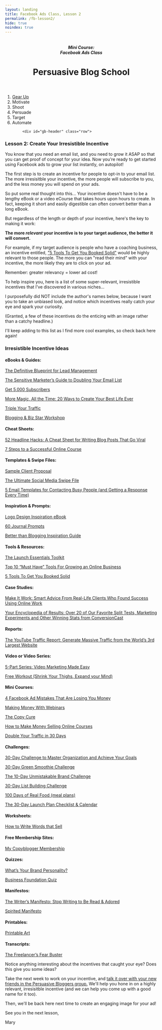 ```yaml
---
layout: landing
title: Facebook Ads Class, Lesson 2
permalink: /fb-lesson2/
hide: true
noindex: true
---
```


<div class="container-fluid">
<header class="course-header">

<div class="branding">
<img class="avatar" src="/img/fb.png" alt="">
<h5 class="float-left course-title">Mini Course:<br>Facebook Ads Class</h5>
<h1 class="site-title float-right">Persuasive Blog School</h1>
</div>
</header>

<div style="clear: both;"></div>

<ol class="progtrckr" data-progtrckr-steps="6">
    <li class="progtrckr-done-green"><a href="/fb-lesson1">Gear Up</a></li><!--
 --><li class="progtrckr-done-green">Motivate</li><!--
 --><li class="progtrckr-todo">Shoot</li><!--
 --><li class="progtrckr-todo">Persuade</li><!--
  --><li class="progtrckr-todo">Target</li><!--
 --><li class="progtrckr-todo">Automate</li>
</ol>

            <div id="gb-header" class="row">
<h3 class="no-padding-top no-padding-bottom margin-0">Lesson 2: Create Your Irresistible Incentive</h3>
            </div>


<div class="padding-regular">

<div class="text-align-left">
<p>You know that you need an email list, and you need to grow it ASAP so that you can get proof of concept for your idea. Now you're ready to get started using Facebook ads to grow your list instantly, on autopilot!</p>
<p>The first step is to create an incentive for people to opt-in to your email list. The more irresisitble your incentive, the more people will subscribe to you, and the less money you will spend on your ads.</p>
<p>So put some real thought into this... Your incentive doesn't have to be a lengthy eBook or a video eCourse that takes hours upon hours to create. In fact, keeping it short and easily digestible can often convert better than a long eBook.
<p>But regardless of the length or depth of your incentive, here's the key to making it work:</p>
<p><strong>The more <em>relevant</em> your incentive is to your target audience, the better it will convert.</strong></p>
<p>For example, if my target audience is people who have a coaching business, an incentive entitled, <a href="http://www.michaelport.com/">"5 Tools To Get You Booked Solid"</a> would be highly relevant to those people. The more you can "read their mind" with your incentive, the more likely they are to click on your ad.</p>
<p>Remember: greater relevancy = lower ad cost!</p>
<p>To help inspire you, here is a list of some super-relevant, irresistible incentives that I've discovered in various niches...</p>
<p>I purposefully did NOT include the author's names below, because I want you to take an unbiased look, and notice which incentives really catch your eye and spark your curiosity.</p>
<p>(Granted, a few of these incentives do the enticing with an image rather than a catchy headline.)</p>
<p>I'll keep adding to this list as I find more cool examples, so check back here again!</p>
<h3>Irresistible Incentive Ideas</h3>
<h4>eBooks & Guides:</h4>

<p><a href="http://offers.hubspot.com/blueprint-lead-management">The Definitive Blueprint for Lead Management</a></p>

<p><a href="http://nathalielussier.com/">The Sensitive Marketer’s Guide to Doubling Your Email List</a></p>

<p><a href="http://socialtriggers.com/">Get 5,000 Subscribers</a></p>

<p><a href="http://inspacesbetween.com/things-i-love/">More Magic, All the Time: 20 Ways to Create Your Best Life Ever</a></p>

<p><a href="http://www.coachingblueprint.com/begin/">Triple Your Traffic</a></p>

<p><a href="http://leoniedawson.com/">Blogging & Biz Star Workshop</a></p>

<h4>Cheat Sheets:</h4>

<p><a href="http://boostblogtraffic.com/headline-hacks/">52 Headline Hacks: A Cheat Sheet for Writing Blog Posts That Go Viral</a></p>

<p><a href="http://www.therisetothetop.com/">7 Steps to a Successful Online Course</a></p>

<h4>Templates & Swipe Files:</h4>

<p><a href="https://www.bidsketch.com/">Sample Client Proposal</a></p>

<p><a href="http://www.digitalmarketer.com/get-more-clicks-from-social-media/">The Ultimate Social Media Swipe File</a></p>

<p><a href="http://smartbusinessrevolution.com/">5 Email Templates for Contacting Busy People (and Getting a Response Every Time)</a></p>

<h4>Inspiration & Prompts:</h4>

<p><a href="http://justcreative.com/">Logo Design Inspiration eBook</a></p>

<p><a href="http://inspacesbetween.com/things-i-love/">60 Journal Prompts</a></p>

<p><a href="http://www.coachingblueprint.com/begin/">Better than Blogging Inspiration Guide</a></p>

<h4>Tools & Resources:</h4>

<p><a href="http://www.annesamoilov.com/launch-toolkit/">The Launch Essentials Toolkit</a></p>

<p><a href="http://www.melanieduncan.com/">Top 10 “Must Have” Tools For Growing an Online Business</a></p>

<p><a href="http://www.michaelport.com/">5 Tools To Get You Booked Solid</a></p>

<h4>Case Studies:</h4>

<p><a href="https://d1u2uhea8ugy8e.cloudfront.net/cms_page_media/650/eBook_080213.pdf">Make It Work: Smart Advice From Real-Life Clients Who Found Success Using Online Work</a></p>

<p><a href="http://blog.leadpages.net/ab-test-which-headline-increased-opt-ins-38-25/">Your Encyclopedia of Results: Over 20 of Our Favorite Split Tests, Marketing Experiments and Other Winning Stats from ConversionCast</a></p>

<h4>Reports:</h4>

<p><a href="http://www.jameswedmore.com/free-videos/">The YouTube Traffic Report: Generate Massive Traffic from the World’s 3rd Largest Website</a></p>

<h4>Video or Video Series:</h4>

<p><a href="http://www.jameswedmore.com/free-videos/">5-Part Series: Video Marketing Made Easy</a></p>

<p><a href="http://erinstutland.com/freebie/">Free Workout (Shrink Your Thighs, Expand your Mind)</a></p>

<h4>Mini Courses:</h4>

<p><a href="http://rickmulready.com/">4 Facebook Ad Mistakes That Are Losing You Money</a></p>

<p><a href="http://kimraluna.com/">Making Money With Webinars</a></p>

<p><a href="http://thecopycure.com/">The Copy Cure</a></p>

<p><a href="http://socialtriggers.com/">How to Make Money Selling Online Courses</a></p>

<p><a href="http://www.quicksprout.com/blog/">Double Your Traffic in 30 Days</a></p>

<h4>Challenges:</h4>

<p><a href="http://www.30daypush.com/">30-Day Challenge to Master Organization and Achieve Your Goals</a></p>

<p><a href="http://simplegreensmoothies.com/30-day-challenge">30-Day Green Smoothie Challenge</a></p>

<p><a href="http://freshbysian.com/brand-challenge">The 10-Day Unmistakable Brand Challenge</a></p>

<p><a href="http://30daylistbuildingchallenge.com/">30-Day List Building Challenge</a></p>

<p><a href="http://www.100daysofrealfood.com/our-free-meal-plans/">100 Days of Real Food (meal plans)</a></p>

<p><a href="http://www.launchyourcourse.com/">The 30-Day Launch Plan Checklist & Calendar</a></p>

<h4>Worksheets:</h4>

<p><a href="http://socialtriggers.com/">How to Write Words that Sell</a></p>

<h4>Free Membership Sites:</h4>

<p><a href="http://my.copyblogger.com/free-membership/">My Copyblogger Membership</a></p>

<h4>Quizzes:</h4>

<p><a href="http://kayeputnam.com/brandality-quiz/">What’s Your Brand Personality?</a></p>

<p><a href="http://niceops.com/resource-quiz/">Business Foundation Quiz</a></p>

<h4>Manifestos:</h4>

<p><a href="http://goinswriter.com/writers-manifesto/">The Writer’s Manifesto: Stop Writing to Be Read & Adored</a></p>

<p><a href="http://inspacesbetween.com/things-i-love/">Spirited Manifesto</a></p>

<h4>Printables:</h4>

<p><a href="http://www.thedarlingtree.com/">Printable Art</a></p>

<h4>Transcripts:</h4>

<p><a href="http://www.makealivingwriting.com/free-report/">The Freelancer’s Fear Buster</a></p>

<p>Notice anything interesting about the incentives that caught your eye? Does this give you some ideas?</p>
<p>Take the next week to work on your incentive, and <a href="https://www.facebook.com/groups/persuasiveblog/">talk it over with your new friends in the Persuasive Bloggers group.</a> We'll help you hone in on a highly relevant, irresisitble incentive (and we can help you come up with a good name for it too).</p>
<p>Then, we'll be back here next time to create an engaging image for your ad!</p>

<p>See you in the next lesson,</p>
<p>Mary</p>
</div>
</div>



</div>
